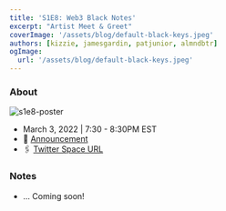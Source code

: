 ```yaml
---
title: 'S1E8: Web3 Black Notes'
excerpt: "Artist Meet & Greet"
coverImage: '/assets/blog/default-black-keys.jpeg'
authors: [kizzie, jamesgardin, patjunior, almndbtr]
ogImage:
  url: '/assets/blog/default-black-keys.jpeg'
---
```


### About

![s1e8-poster](https://user-images.githubusercontent.com/78528185/156677769-ae250a31-2113-46ae-a201-f56ac88c035c.jpeg)

* March 3, 2022 | 7:30 - 8:30PM EST
* 📢 [Announcement](https://twitter.com/PsalmOne/status/1499064045869088768)
* 🖇 [Twitter Space URL](https://twitter.com/i/spaces/1dRKZlXvramJB?s=20)

### Notes

- ... Coming soon!
